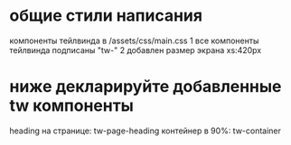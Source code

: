 # общие стили написания

компоненты тейлвинда в /assets/css/main.css
1 все компоненты тейлвинда подписаны "tw-"
2 добавлен размер экрана xs:420px

# ниже декларируйте добавленные tw компоненты

heading на странице: tw-page-heading
контейнер в 90%: tw-container
